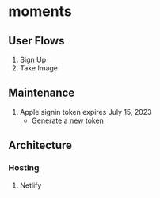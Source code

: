 # moments

## User Flows

1. Sign Up
2. Take Image

## Maintenance

1. Apple signin token expires July 15, 2023
   - [Generate a new token](https://supabase.com/docs/guides/auth/social-login/auth-apple)

## Architecture

### Hosting

1. Netlify
